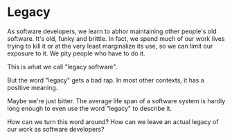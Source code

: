 # Legacy

As software developers, we learn to abhor maintaining other people's old software. It's old, funky and brittle.  In fact, we spend much of our work lives trying to kill it or at the very least marginalize its use, so we can limit our exposure to it. We pity people who have to do it.

This is what we call "legacy software".

But the word "legacy" gets a bad rap. In most other contexts, it has a positive meaning.

Maybe we're just bitter.  The average life span of a software system is hardly long enough to even use the word "legacy" to describe it.

How can we turn this word around? How can we leave an actual legacy of our work as software developers?

